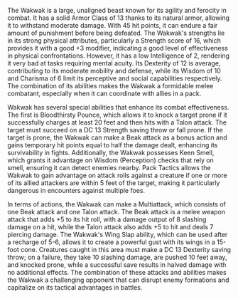 The Wakwak is a large, unaligned beast known for its agility and ferocity in combat. It has a solid Armor Class of 13 thanks to its natural armor, allowing it to withstand moderate damage. With 45 hit points, it can endure a fair amount of punishment before being defeated. The Wakwak's strengths lie in its strong physical attributes, particularly a Strength score of 16, which provides it with a good +3 modifier, indicating a good level of effectiveness in physical confrontations. However, it has a low Intelligence of 2, rendering it very bad at tasks requiring mental acuity. Its Dexterity of 12 is average, contributing to its moderate mobility and defense, while its Wisdom of 10 and Charisma of 6 limit its perceptive and social capabilities respectively. The combination of its abilities makes the Wakwak a formidable melee combatant, especially when it can coordinate with allies in a pack.

Wakwak has several special abilities that enhance its combat effectiveness. The first is Bloodthirsty Pounce, which allows it to knock a target prone if it successfully charges at least 20 feet and then hits with a Talon attack. The target must succeed on a DC 13 Strength saving throw or fall prone. If the target is prone, the Wakwak can make a Beak attack as a bonus action and gains temporary hit points equal to half the damage dealt, enhancing its survivability in fights. Additionally, the Wakwak possesses Keen Smell, which grants it advantage on Wisdom (Perception) checks that rely on smell, ensuring it can detect enemies nearby. Pack Tactics allows the Wakwak to gain advantage on attack rolls against a creature if one or more of its allied attackers are within 5 feet of the target, making it particularly dangerous in encounters against multiple foes.

In terms of actions, the Wakwak can make a Multiattack, which consists of one Beak attack and one Talon attack. The Beak attack is a melee weapon attack that adds +5 to its hit roll, with a damage output of 8 slashing damage on a hit, while the Talon attack also adds +5 to hit and deals 7 piercing damage. The Wakwak's Wing Slap ability, which can be used after a recharge of 5-6, allows it to create a powerful gust with its wings in a 15-foot cone. Creatures caught in this area must make a DC 13 Dexterity saving throw; on a failure, they take 10 slashing damage, are pushed 10 feet away, and knocked prone, while a successful save results in halved damage with no additional effects. The combination of these attacks and abilities makes the Wakwak a challenging opponent that can disrupt enemy formations and capitalize on its tactical advantages in battles.